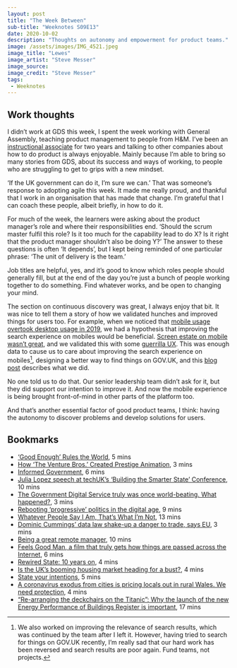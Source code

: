 ```yaml
---
layout: post
title: "The Week Between"
sub-title: "Weeknotes S09E13"
date: 2020-10-02
description: "Thoughts on autonomy and empowerment for product teams."
image: /assets/images/IMG_4521.jpeg
image_title: "Lewes"
image_artist: "Steve Messer"
image_source: 
image_credit: "Steve Messer"
tags:
 - Weeknotes
---
```


## Work thoughts

I didn’t work at GDS this week, I spent the week working with General Assembly, teaching product management to people from H&M. I’ve been an [instructional associate](https://generalassemb.ly/instructors/steve-messer/19440) for two years and talking to other companies about how to do product is always enjoyable. Mainly because I’m able to bring so many stories from GDS, about its success and ways of working, to people who are struggling to get to grips with a new mindset.

‘If the UK government can do it, I’m sure we can.’ That was someone’s response to adopting agile this week. It made me really proud, and thankful that I work in an organisation that has made that change. I’m grateful that I can coach these people, albeit briefly, in how to do it.

For much of the week, the learners were asking about the product manager’s role and where their responsibilities end. ‘Should the scrum master fulfil this role? Is it too much for the capability lead to do X? Is it right that the product manager shouldn’t also be doing Y?’ The answer to these questions is often ‘It depends’, but I kept being reminded of one particular phrase: ‘The unit of delivery is the team.’

Job titles are helpful, yes, and it’s good to know which roles people should generally fill, but at the end of the day you’re just a bunch of people working together to do something. Find whatever works, and be open to changing your mind.

The section on continuous discovery was great, I always enjoy that bit. It was nice to tell them a story of how we validated hunches and improved things for users too. For example, when we noticed that [mobile usage overtook desktop usage in 2019](https://twitter.com/stevenjmesser/status/1108401818474856448), we had a hypothesis that improving the search experience on mobiles would be beneficial. [Screen estate on mobile wasn’t great](https://twitter.com/stevenjmesser/status/1153326845036814337), and we validated this with some [guerrilla UX](https://insidegovuk.blog.gov.uk/2019/09/18/being-a-user-researcher-for-a-day/). This was enough data to cause us to care about improving the search experience on mobiles[^1], designing a better way to find things on GOV.UK, and this [blog post](https://insidegovuk.blog.gov.uk/2020/07/23/improving-the-mobile-experience-on-gov-uk/) describes what we did.

No one told us to do that. Our senior leadership team didn’t ask for it, but they did support our intention to improve it. And now the mobile experience is being brought front-of-mind in other parts of the platform too.

And that’s another essential factor of good product teams, I think: having the autonomy to discover problems and develop solutions for users.

## Bookmarks

- [‘Good Enough’ Rules the World](https://www.nytimes.com/2020/09/16/technology/good-enough-rules-the-world.html), 5 mins
- [How ‘The Venture Bros.’ Created Prestige Animation](https://thefederalist.com/2020/09/15/how-the-venture-bros-created-prestige-animation/), 3 mins
- [Informed Government](https://glynrjones.blog/2020/09/18/informed-government/), 6 mins
- [Julia Lopez speech at techUK’s ‘Building the Smarter State’ Conference](https://www.gov.uk/government/speeches/julia-lopez-speech-at-techuks-building-the-smarter-state-conference), 10 mins
- [The Government Digital Service truly was once world-beating. What happened?](https://www.theguardian.com/society/2020/sep/24/government-digital-service-truly-was-once-world-beating-what-happened), 3 mins
- [Rebooting ‘progressive’ politics in the digital age](https://ntouk.wordpress.com/2020/08/14/rebooting-progressive-politics-in-the-digital-age/), 9 mins
- [Whatever People Say I Am, That’s What I’m Not](https://buttondown.email/goodproductmanagement/archive/whatever-people-say-i-am-thats-what-im-not/), 13 mins
- [Dominic Cummings’ data law shake-up a danger to trade, says EU](https://www.theguardian.com/politics/2020/sep/25/dominic-cummings-data-law-shake-up-a-danger-to-trade-says-eu), 3 mins
- [Being a great remote manager](https://about.gitlab.com/company/culture/all-remote/being-a-great-remote-manager/), 10 mins
- [Feels Good Man, a film that truly gets how things are passed across the Internet](https://arstechnica.com/gaming/2020/09/feels-good-man-a-film-that-truly-gets-how-things-are-passed-across-the-internet/), 6 mins
- [Rewired State: 10 years on](https://medium.com/@abscond/rewired-state-10-years-on-73657bf8b4d0), 4 mins
- [Is the UK’s booming housing market heading for a bust?](https://www.ft.com/content/16f82139-8fe2-49a8-93a0-27004489bb6b), 4 mins
- [State your intentions](https://progress.substack.com/p/state-your-intentions), 5 mins
- [A coronavirus exodus from cities is pricing locals out in rural Wales. We need protection](https://www.theguardian.com/commentisfree/2020/sep/29/covid-exodus-cities-rural-wales), 4 mins
- [“Re-arranging the deckchairs on the Titanic”: Why the launch of the new Energy Performance of Buildings Register is important](https://medium.com/@katy_77804/re-arranging-the-deckchairs-on-the-titanic-why-the-launch-of-the-new-energy-performance-of-7940d92a1523), 17 mins

[^1]: We also worked on improving the relevance of search results, which was continued by the team after I left it. However, having tried to search for things on GOV.UK recently, I’m really sad that our hard work has been reversed and search results are poor again. Fund teams, not projects.
